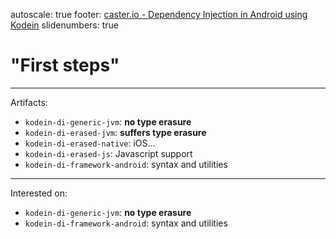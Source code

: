 autoscale: true
footer: [caster.io - Dependency Injection in Android using Kodein](https://www.caster.io)
slidenumbers: true

# "First steps"

---

Artifacts:

* `kodein-di-generic-jvm`: __no type erasure__
* `kodein-di-erased-jvm`: __suffers type erasure__
* `kodein-di-erased-native`: iOS...
* `kodein-di-erased-js`: Javascript support
* `kodein-di-framework-android`: syntax and utilities

---

Interested on:

* `kodein-di-generic-jvm`: __no type erasure__
* `kodein-di-framework-android`: syntax and utilities
